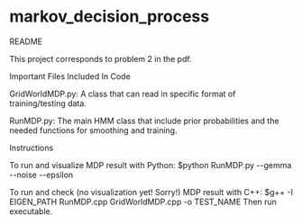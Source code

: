 # markov_decision_process

README

This project corresponds to problem 2 in the pdf.

Important Files Included In Code

GridWorldMDP.py: A class that can read in specific format of training/testing data.

RunMDP.py: The main HMM class that include prior probabilities and the needed functions for smoothing and training.


Instructions

To run and visualize MDP result with Python:
$python RunMDP.py --gemma --noise --epsilon

To run and check (no visualization yet! Sorry!) MDP result with C++:
$g++ -I EIGEN_PATH RunMDP.cpp GridWorldMDP.cpp -o TEST_NAME
Then run executable.

